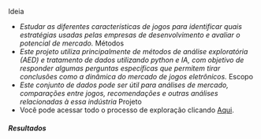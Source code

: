Ideia
- *Estudar as diferentes características de jogos para identificar quais estratégias usadas pelas empresas de desenvolvimento e avaliar o potencial de mercado.*
Métodos
- *Este projeto utiliza principalmente de métodos de análise exploratória (AED) e tratamento de dados utilizando python e IA, com objetivo de responder algumas perguntas específicas que permitem tirar conclusões como a dinâmica do mercado de jogos eletrônicos.*
Escopo
-  *Este conjunto de dados pode ser útil para análises de mercado, comparações entre jogos, recomendações e outras análises relacionadas à essa indústria*
Projeto
- Você pode acessar todo o processo de exploração clicando [Aqui](https://github.com/NonakaVal/steam/blob/main/main.ipynb).

##### Resultados


